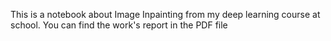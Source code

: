 This is a notebook about Image Inpainting from my deep learning course at school. 
You can find the work's report in the PDF file
